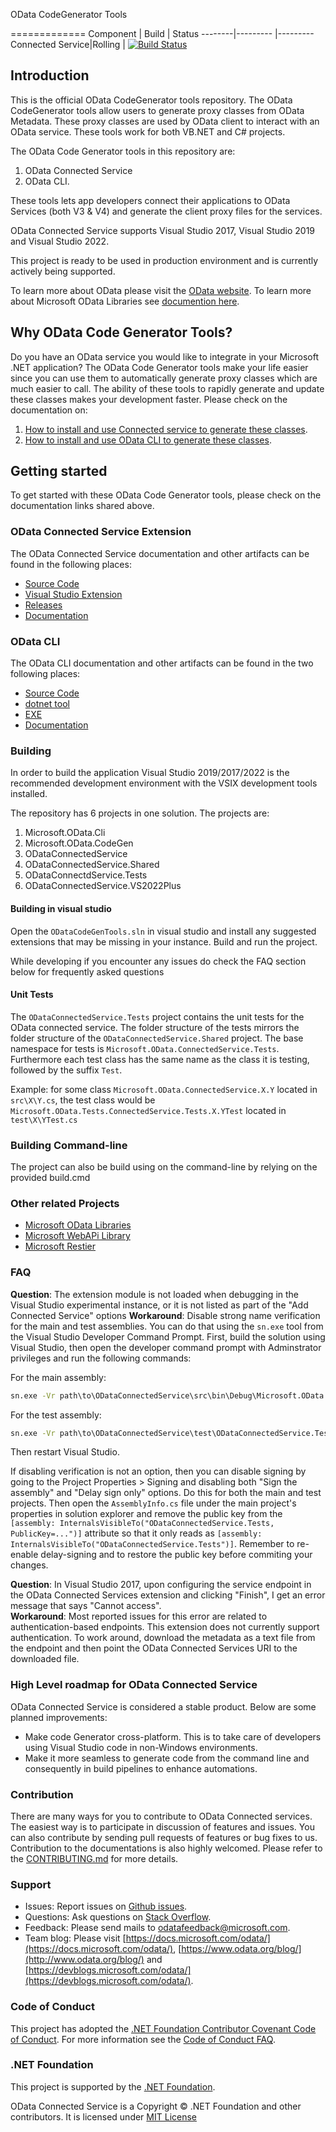 OData CodeGenerator Tools

 =============
 Component | Build  | Status 
--------|--------- |---------
Connected Service|Rolling | [![Build Status](https://dev.azure.com/dotnet/OData/_apis/build/status/OData.ODataConnectedService?branchName=master)](https://dev.azure.com/dotnet/OData/_build/latest?definitionId=136&branchName=master)

## Introduction

This is the official OData CodeGenerator tools repository. The OData CodeGenerator tools allow users to generate proxy classes from OData Metadata. These proxy classes are used by OData client to interact with an OData service. These tools work for both VB.NET and C# projects.

The OData Code Generator tools in this repository are:

1. OData Connected Service
2. OData CLI. 

These tools lets app developers connect their applications to OData Services (both V3 & V4) and generate the client proxy files for the services.

OData Connected Service supports Visual Studio 2017, Visual Studio 2019 and Visual Studio 2022.  

This project is ready to be used in production environment and is currently actively being supported.

To learn more about OData please visit the [OData website](https://www.odata.org/).
To learn more about Microsoft OData Libraries see [documention here](https://docs.microsoft.com/en-us/odata/).

## Why OData Code Generator Tools?

Do you have an OData service you would like to integrate in your Microsoft .NET application? The OData Code Generator tools make your life easier since you can use them to automatically 
generate proxy classes which are much easier to call. The ability of these tools to rapidly generate and update these classes makes your development faster.
Please check on the documentation on:

1. [How to install and use Connected service to generate these classes](https://docs.microsoft.com/odata/connectedservice/getting-started).
2. [How to install and use OData CLI to generate these classes](https://docs.microsoft.com/odata/odatacli/getting-started).

## Getting started

To get started with these OData Code Generator tools, please check on the documentation links shared above.

### OData Connected Service Extension

The OData Connected Service documentation and other artifacts can be found in the following places:

* [Source Code](https://github.com/OData/ODataConnectedService)
* [Visual Studio Extension](https://marketplace.visualstudio.com/items?itemName=marketplace.ODataConnectedService)
* [Releases](https://github.com/OData/ODataConnectedService/releases)
* [Documentation](https://docs.microsoft.com/odata/connectedservice/getting-started)

### OData CLI

The OData CLI documentation and other artifacts can be found in the two following places:

* [Source Code](https://github.com/OData/ODataConnectedService)
* [dotnet tool](https://www.nuget.org/packages/Microsoft.OData.Cli/)
* [EXE](https://www.nuget.org/packages/Microsoft.OData.Cli.Exe/)
* [Documentation](https://docs.microsoft.com/odata/odatacli/getting-started)

### Building

In order to build the application Visual Studio 2019/2017/2022 is the recommended development environment with the VSIX development tools installed.

The repository has 6 projects in one solution. The projects are: 

1. Microsoft.OData.Cli
2. Microsoft.OData.CodeGen
3. ODataConnectedService
4. ODataConnectedService.Shared
5. ODataConnectdService.Tests
6. ODataConnectedService.VS2022Plus

#### Building in visual studio

Open the `ODataCodeGenTools.sln` in visual studio and install any suggested extensions that may be missing in your instance.
Build and run the project.

While developing if you encounter any issues do check the FAQ section below for frequently asked questions

#### Unit Tests

The `ODataConnectedService.Tests` project contains the unit tests for the OData connected service. The folder structure of the tests mirrors the folder structure
of the `ODataConnectedService.Shared` project. The base namespace for tests is `Microsoft.OData.ConnectedService.Tests`. Furthermore each test class has the same name
as the class it is testing, followed by the suffix `Test`.

Example: for some class `Microsoft.OData.ConnectedService.X.Y` located in `src\X\Y.cs`,
the test class would be `Microsoft.OData.Tests.ConnectedService.Tests.X.YTest` located in `test\X\YTest.cs`

### Building Command-line

The project can also be build using on the command-line by relying on the provided build.cmd

### Other related Projects

* [Microsoft OData Libraries](https://github.com/OData/odata.net)
* [Microsoft WebAPi Library](https://github.com/OData/WebApi)
* [Microsoft Restier](https://github.com/OData/RESTier)

### FAQ

  **Question**: The extension module is not loaded when debugging in the Visual Studio experimental instance, or it is not listed as part of the "Add Connected Service" options
  **Workaround**: Disable strong name verification for the main and test assemblies. You can do that using the `sn.exe` tool from
  the Visual Studio Developer Command Prompt. First, build the solution using Visual Studio, then open the developer command
  prompt with Adminstrator privileges and run the following commands:

  For the main assembly:

  ```cmd
  sn.exe -Vr path\to\ODataConnectedService\src\bin\Debug\Microsoft.OData.ConnectedService.dll
  ```

  For the test assembly:

  ```cmd
  sn.exe -Vr path\to\ODataConnectedService\test\ODataConnectedService.Tests\bin\Debug\ODataConnectedServiceTests.dll
  ```

  Then restart Visual Studio.

  If disabling verification is not an option, then you can disable signing by going to the Project Properties > Signing and disabling both "Sign the assembly" and "Delay sign only" options. Do this for both the main and test projects. Then open the `AssemblyInfo.cs` file
  under the main project's properties in solution explorer and remove the public key from the `[assembly: InternalsVisibleTo("ODataConnectedService.Tests, PublicKey=...")]` attribute so that it only reads as `[assembly: InternalsVisibleTo("ODataConnectedService.Tests")]`. Remember to re-enable delay-signing and to restore the public key before commiting your changes.
  
  **Question**: In Visual Studio 2017, upon configuring the service endpoint in the OData Connected Services extension and clicking "Finish", I get an error message that says "Cannot access".  
  **Workaround**: Most reported issues for this error are related to authentication-based endpoints. This extension does not currently support authentication. To work around, download the metadata as a text file from the endpoint and then point the OData Connected Services URI to the downloaded file.

### High Level roadmap for OData Connected Service

OData Connected Service is considered a stable product. Below are some planned improvements:

* Make code Generator cross-platform. This is to take care of developers using Visual Studio code in non-Windows environments.
* Make it more seamless to generate code from the command line and consequently in build pipelines to enhance automations.

### Contribution

There are many ways for you to contribute to OData Connected services. The easiest way is to participate in discussion of features and issues. You can also contribute by sending pull requests of features or bug fixes to us. Contribution to the documentations is also highly welcomed. Please refer to the [CONTRIBUTING.md](https://github.com/OData/ODataConnectedService/blob/master/CONTRIBUTING.MD) for more details.

### Support

* Issues: Report issues on [Github issues](https://github.com/OData/ODataConnectedService/issues).
* Questions: Ask questions on [Stack Overflow](http://stackoverflow.com/questions/ask?tags=odata).
* Feedback: Please send mails to [odatafeedback@microsoft.com](mailto:odatafeedback@microsoft.com).
* Team blog: Please visit [https://docs.microsoft.com/odata/](https://docs.microsoft.com/odata/), [https://www.odata.org/blog/](http://www.odata.org/blog/) and [https://devblogs.microsoft.com/odata/](https://devblogs.microsoft.com/odata/).

### Code of Conduct

This project has adopted the [.NET Foundation Contributor Covenant Code of Conduct](https://dotnetfoundation.org/about/policies/code-of-conduct). For more information see the [Code of Conduct FAQ](https://dotnetfoundation.org/about/faq).

### .NET Foundation

This project is supported by the [.NET Foundation](https://dotnetfoundation.org).

OData Connected Service is a Copyright &copy; .NET Foundation and other contributors. It is licensed under [MIT License](https://github.com/OData/ODataConnectedService/blob/master/License.txt)